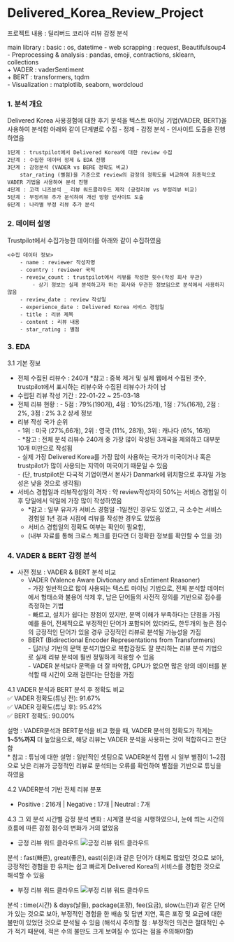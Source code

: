 # Delivered_Korea_Review_Project
프로젝트 내용 : 딜리버드 코리아 리뷰 감정 분석 

main library : basic : os, datetime
              - web scrapping : request, Beautifulsoup4  
              - Preprocessing & analysis : pandas, emoji, contractions, sklearn, collections  
                    + VADER : vaderSentiment  
                    + BERT : transformers, tqdm  
              - Visualization : matplotlib, seaborn, wordcloud  

### 1. 분석 개요
Delivered Korea 사용경험에 대한 후기 분석을 텍스트 마이닝 기법(VADER, BERT)을 사용하여 분석함
아래와 같이 단계별로 수집 - 정제 - 감정 분석 - 인사이트 도출을 진행하였음

    1단계 : trustpilot에서 Delivered Korea에 대한 review 수집
    2단계 : 수집한 데이터 정제 & EDA 진행
    3단계 : 감정분석 (VADER vs BERE 정확도 비교)  
        star_rating (별점)을 기준으로 review의 감정의 정확도를 비교하여 최종적으로 VADER 기법을 사용하여 분석 진행
    4단계 : 고객 니즈분석 _ 리뷰 워드클라우드 제작 (긍정리뷰 vs 부정리뷰 비교)
    5단계 : 부정리뷰 추가 분석하여 개선 방향 인사이트 도출
    6단계 : 나라별 부정 리뷰 추가 분석

### 2. 데이터 설명
Trustpilot에서 수집가능한 데이터를 아래와 같이 수집하였음  

    <수집 데이터 정보>
        - name : reviewer 작성자명
        - country : reviewer 국적
        - reveiw_count : trustpilot에서 리뷰를 작성한 횟수(작성 회사 무관)
            - 상기 정보는 실제 분석하고자 하는 회사와 무관한 정보임으로 분석에서 사용하지 않음
        - review_date : review 작성일
        - experience_date : Delivered Korea 서비스 경험일
        - title : 리뷰 제목
        - content : 리뷰 내용
        - star_rating : 별점

        
### 3. EDA
3.1 기본 정보
- 전체 수집된 리뷰수 : 240개
    *참고 : 중복 제거 및 실제 웹에서 수집된 갯수, trustpilot에서 표시하는 리뷰수와 수집된 리뷰수가 차이 남
- 수립된 리뷰 작성 기간 : 22-01-22 ~ 25-03-18
- 전체 리뷰 현황 :
      - 5점 : 79%(190개), 4점 : 10%(25개), 1점 : 7%(16개), 2점 : 2%, 3점 : 2%
3.2 상세 정보
- 리뷰 작성 국가 순위  
      - 1위 : 미국 (27%,66개), 2위 : 영국 (11%, 28개), 3위 : 캐나다 (6%, 16개)  
      - *참고 : 전체 분석 리뷰수 240개 중 가장 많이 작성된 3개국을 제외하고 대부분 10개 미만으로 작성됨  
      - 실제 가장 Delivered Korea를 가장 많이 사용하는 국가가 미국이거나 혹은 trustpilot가 많이 사용되는 지역이 미국이기 때문일 수 있음  
      - (단, trustpilot은 다국적 기업이면서 본사가 Danmark에 위치함으로 후자일 가능성은 낮을 것으로 생각됨)  
- 서비스 경험일과 리뷰작성일의 격자 : 약 review작성자의 50%는 서비스 경험일 이후 당일에서 익일에 가장 많이 작성하였음  
    - *참고 : 일부 유저가 서비스 경험일 -1일전인 경우도 있었고, 극 소수는 서비스 경험일 1년 경과 시점에 리뷰를 작성한 경우도 있었음  
    - 서비스 경험일의 정확도 여부는 확인이 필요함,   
    - (내부 자료를 통해 크로스 체크를 한다면 더 정확한 정보를 확인할 수 있을 것)  
  
### 4. VADER & BERT 감정 분석 
- 사전 정보 : VADER & BERT 분석 비교
    - VADER (Valence Aware Divtionary and sEntiment Reasoner)  
          - 가장 일반적으로 많이 사용되는 텍스트 마이닝 기법으로, 전체 분석할 데이터에서 형태소와 불용어 삭제 후, 남은 단어들의 사전적 정의를 기반으로 점수를 측정하는 기법  
            - 빠르고, 설치가 쉽다는 장점이 있지만, 문맥 이해가 부족하다는 단점을 가짐  
                예를 들어, 전체적으로 부정적인 단어가 포함되어 있더라도, 한두개의 높은 점수의 긍정적인 단어가 있을 경우 긍정적인 리뷰로 분석될 가능성을 가짐  
    - BERT (Bidirectional Encoder Representations from Transformers)  
          - 딥러닝 기반의 문맥 분석기법으로 복합감정도 잘 분리하는 리뷰 분석 기법으로 실제 리뷰 분석에 훨씬 정밀하게 적용할 수 있음  
            - VADER 분석보다 문맥을 더 잘 파악함, GPU가 없으면 많은 양의 데이터를 분석할 때 시간이 오래 걸린다는 단점을 가짐

4.1 VADER 분석과 BERT 분석 후 정확도 비교  
      ✅ VADER 정확도(튜닝 전): 91.67%  
      ✅ VADER 정확도(튜닝 후): 95.42%  
      ✅ BERT 정확도: 90.00%  

설명 : VADER분석과 BERT분석을 비교 했을 때, VADER 분석의 정확도가 적게는 **1~5%까지** 더 높았음으로, 해당 리뷰는 VADER 분석을 사용하는 것이 적합하다고 판단함   
    * 참고 : 튜닝에 대한 설명 : 일반적인 셋팅으로 VADER분석 집행 시 일부 별점이 1~2점으로 낮은 리뷰가 긍정적인 리뷰로 분석되는 오류를 확인하여 별점을 기반으로 튜닝을 하였음  

4.2 VADER분석 기반 전체 리뷰 분포
- Positive : 216개 | Negative : 17개 | Neutral : 7개

4.3 그 외 분석
시간별 감정 분석 변화 : 시계열 분석을 시행하였으나, 눈에 띄는 시간의 흐름에 따른 감정 점수의 변화가 거의 없었음
- 긍정 리뷰 워드 클라우드
![긍정 리뷰 워드 클라우드](00.review_scrapper/02.image/DK_sentiment_긍정리뷰_wordcloud.png)

분석 : fast(빠른), great(좋은), east(쉬운)과 같은 단어가 대체로 많았던 것으로 보아, 긍정적인 경험을 한 유저는 쉽고 빠르게 Delivered Korea의 서비스를 경험한 것으로 해석할 수 있음  

- 부정 리뷰 워드 클라우드
![부정 리뷰 워드 클라우드](00.review_scrapper/02.image/DK_sentiment_부정리뷰_wordcloud.png)

분석 : time(시간) & days(날들), package(포장), fee(요금), slow(느린)과 같은 단어가 있는 것으로 보아, 부정적인 경험을 한 배송 및 답변 지연, 혹은 포장 및 요금에 대한 불만이 있었던 것으로 분석될 수 있음 (해석시 주의할 점 : 부정적인 의견은 절대적인 수가 적기 때문에, 적은 수의 불만도 크게 보여질 수 있다는 점을 주의해야함)  




